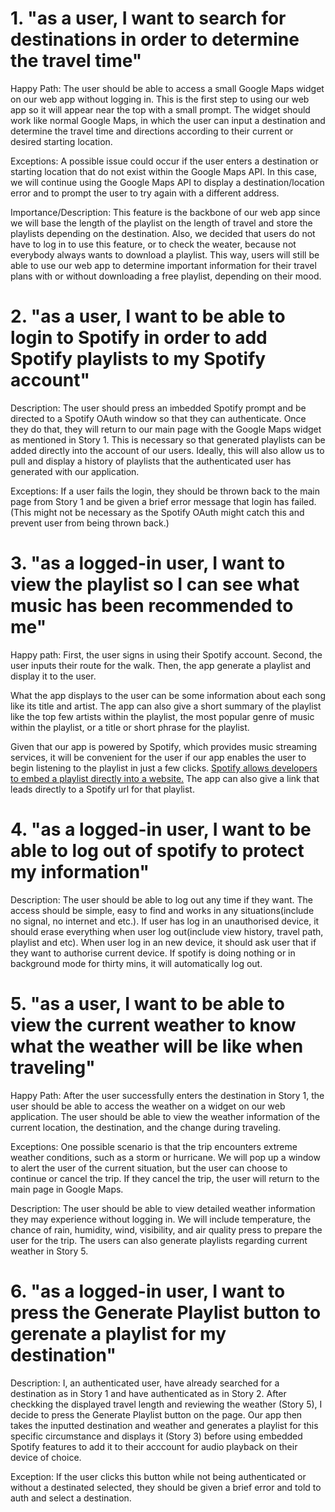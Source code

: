# 1. "as a user, I want to search for destinations in order to determine the travel time"

Happy Path: The user should be able to access a small Google Maps widget on our web app without logging in. This is the first step to using our web app so it will appear near the top with a small prompt. The widget should work like normal Google Maps, in which the user can input a destination and determine the travel time and directions according to their current or desired starting location. 


Exceptions: A possible issue could occur if the user enters a destination or starting location that do not exist within the Google Maps API. In this case, we will continue using the Google Maps API to display a destination/location error and to prompt the user to try again with a different address. 

Importance/Description: This feature is the backbone of our web app since we will base the length of the playlist on the length of travel and store the playlists depending on the destination. Also, we decided that users do not have to log in to use this feature, or to check the weater, because not everybody always wants to download a playlist. This way, users will still be able to use our web app to determine important information for their travel plans with or without downloading a free playlist, depending on their mood. 

# 2. "as a user, I want to be able to login to Spotify in order to add Spotify playlists to my Spotify account"

Description: The user should press an imbedded Spotify prompt and be directed to a Spotify OAuth window so that they can authenticate. Once they do that, they will return to our main page with the Google Maps widget as mentioned in Story 1. This is necessary so that generated playlists can be added directly into the account of our users. Ideally, this will also allow us to pull and display a history of playlists that the authenticated user has generated with our application.

Exceptions: If a user fails the login, they should be thrown back to the main page from Story 1 and be given a brief error message that login has failed. (This might not be necessary as the Spotify OAuth might catch this and prevent user from being thrown back.)

# 3. "as a logged-in user, I want to view the playlist so I can see what music has been recommended to me"

Happy path: First, the user signs in using their Spotify account. Second, the user inputs their route for the walk. Then, the app generate a playlist and display it to the user.

What the app displays to the user can be some information about each song like its title and artist. The app can also give a short summary of the playlist like the top few artists within the playlist, the most popular genre of music within the playlist, or a title or short phrase for the playlist.

Given that our app is powered by Spotify, which provides music streaming services, it will be convenient for the user if our app enables the user to begin listening to the playlist in just a few clicks. [Spotify allows developers to embed a playlist directly into a website.](https://developer.spotify.com/documentation/widgets/generate/embed/) The app can also give a link that leads directly to a Spotify url for that playlist.

# 4. "as a logged-in user, I want to be able to log out of spotify to protect my information"

Description: The user should be able to log out any time if they want. The access should be simple, easy to find and works in any situations(include no signal, no internet and etc.). If user has log in an unauthorised device, it should erase everything when user log out(include view history, travel path, playlist and etc). When 
user log in an new device, it should ask user that if they want to authorise current device. If spotify is doing nothing or in background mode for thirty mins, it will automatically log out. 

# 5. "as a user, I want to be able to view the current weather to know what the weather will be like when traveling"
Happy Path: 
After the user successfully enters the destination in Story 1, the user should be able to access the weather on a widget on our web application. The user should be able to view the weather information of the current location, the destination, and the change during traveling. 

Exceptions: 
One possible scenario is that the trip encounters extreme weather conditions, such as a storm or hurricane. We will pop up a window to alert the user of the current situation, but the user can choose to continue or cancel the trip. If they cancel the trip, the user will return to the main page in Google Maps.

Description: 
The user should be able to view detailed weather information they may experience without logging in. We will include temperature, the chance of rain, humidity, wind, visibility, and air quality press to prepare the user for the trip. The users can also generate playlists regarding current weather in Story 5. 

# 6. "as a logged-in user, I want to press the Generate Playlist button to gerenate a playlist for my destination"

Description: I, an authenticated user, have already searched for a destination as in Story 1 and have authenticated as in Story 2. After checkking the displayed travel length and reviewing the weather (Story 5), I decide to press the Generate Playlist button on the page. Our app then takes the inputted destination and weather and generates a playlist for this specific circumstance and displays it (Story 3) before using embedded Spotify features to add it to their acccount for audio playback on their device of choice.

Exception: If the user clicks this button while not being authenticated or without a destinated selected, they should be given a brief error and told to auth and select a destination.
